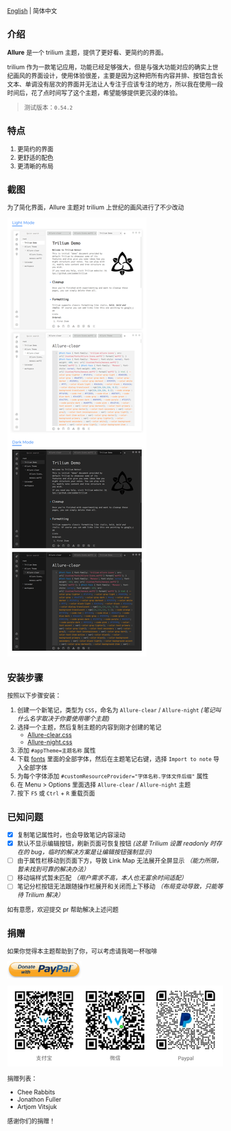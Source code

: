 [English](./README.md) | 简体中文

## 介绍

**Allure** 是一个 trilium 主题，提供了更好看、更简约的界面。

trilium 作为一款笔记应用，功能已经足够强大，但是与强大功能对应的确实上世纪画风的界面设计，使用体验很差，主要是因为这种把所有内容并排、按钮包含长文本、单调没有层次的界面并无法让人专注于应该专注的地方，所以我在使用一段时间后，花了点时间写了这个主题，希望能够提供更沉浸的体验。

> 测试版本：`0.54.2`

## 特点

1. 更简约的界面
1. 更舒适的配色
1. 更清晰的布局
<!-- 1. 同时提供手机端和网页端支持 -->

## 截图

为了简化界面，Allure 主题对 trilium 上世纪的画风进行了不少改动

![screenshot](./resources/screenshot.png)

<!-- ## stable（稳定版）和 radical（激进版）有什么区别

radical 版比 stable 版对界面做了更大的改动，目的是尽最大可能精简界面，部分改动可能不适用于所有人。

当前 radical 版的额外改动如下：

1. 去除 similar notes
1. 将 attrs 移至笔记内容的底部
1. 将笔记类型和操作菜单按钮移至笔记内容的右侧 -->

<!-- ## :warning: 注意 :warning:

**不要同时保存超过一个主题样式，否则多个主题的样式将相互影响，会产生不可预料的错误** -->

## 安装步骤

按照以下步骤安装：

1. 创建一个新笔记，类型为 `CSS`，命名为 `Allure-clear` / `Allure-night` *(笔记叫什么名字取决于你要使用哪个主题)*
1. 选择一个主题，然后复制主题的内容到刚才创建的笔记
    - [Allure-clear.css](./Allure-clear.css)
    - [Allure-night.css](./Allure-night.css)
1. 添加 `#appTheme=主题名称` 属性
1. 下载 [fonts](./fonts/) 里面的全部字体，然后在主题笔记右键，选择 `Import to note` 导入全部字体
1. 为每个字体添加 `#customResourceProvider="字体名称.字体文件后缀"` 属性
1. 在 Menu > Options 里面选择 `Allure-clear` / `Allure-night` 主题
1. 按下 `F5` 或 `Ctrl` + `R` 重载页面

<!-- <img style="width: 60%;" src="./resources/steps.png"> -->

## 已知问题

- [x] 复制笔记属性时，也会导致笔记内容滚动
- [x] 默认不显示编辑按钮，刷新页面可恢复按钮 *(这是 Trilium 设置 readonly 时存在的 bug，临时的解决方案是让编辑按钮强制显示)*
- [ ] 由于属性栏移动到页面下方，导致 Link Map 无法展开全屏显示 *（能力所限，暂未找到可靠的解决办法）*
- [ ] 移动端样式暂未匹配 *（用户需求不高，本人也无富余时间适配）*
- [ ] 笔记分栏按钮无法跟随操作栏展开和关闭而上下移动 *（布局变动导致，只能等待 Trilium 解决）*

如有意愿，欢迎提交 pr 帮助解决上述问题

## 捐赠

如果你觉得本主题帮助到了你，可以考虑请我喝一杯咖啡

<a href="https://paypal.me/realwenjinyu"><img src="./resources/donate_with_paypal.jpg" height="40px"></a>

![donation](./resources/donation_zh.png)

捐赠列表：
- Chee Rabbits
- Jonathon Fuller
- Artjom Vitsjuk

感谢你们的捐赠！
